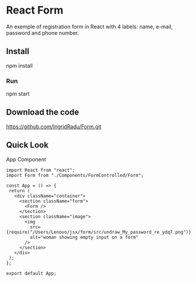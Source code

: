 # React Form
An exemple of registration form in React with 4 labels: name, e-mail, password and phone number.

## Install
npm install

### Run
npm start

## Download the code
https://github.com/IngridRadu/Form.git

## Quick Look
App Component
 ```
 import React from "react";
import Form from "./Components/FormControlled/Form";

const App = () => {
  return (
    <div className="container">
      <section className="form">
        <Form />
      </section>
      <section className="image">
        <img
          src={require("/Users/Lenovo/jsx/form/src/undraw_My_password_re_ydq7.png")}
          alt="woman showing empty input on a form"
        />
      </section>
    </div>
  );
};

export default App;
```



